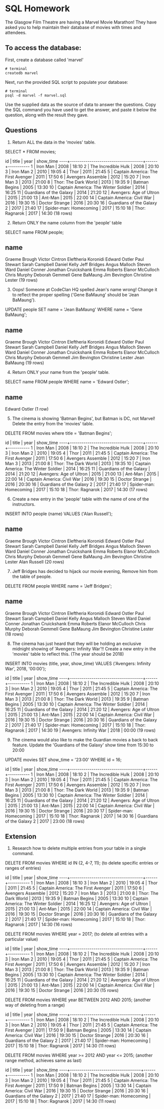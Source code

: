 # SQL Homework

The Glasgow Film Theatre are having a Marvel Movie Marathon! They have asked you to help maintain their database of movies with times and attendees.

## To access the database:

First, create a database called 'marvel'
```
# terminal
createdb marvel
```

Next, run the provided SQL script to populate your database:
```
# terminal
psql -d marvel -f marvel.sql
```

Use the supplied data as the source of data to answer the questions.  Copy the SQL command you have used to get the answer, and paste it below the question, along with the result they gave.

## Questions

1. Return ALL the data in the 'movies' table.

SELECT * FROM movies;

id |                title                | year | show_time
----+-------------------------------------+------+-----------
 1 | Iron Man                            | 2008 | 18:10
 2 | The Incredible Hulk                 | 2008 | 20:10
 3 | Iron Man 2                          | 2010 | 19:05
 4 | Thor                                | 2011 | 21:45
 5 | Captain America: The First Avenger  | 2011 | 17:50
 6 | Avengers Assemble                   | 2012 | 15:20
 7 | Iron Man 3                          | 2013 | 21:00
 8 | Thor: The Dark World                | 2013 | 19:35
 9 | Batman Begins                       | 2005 | 13:30
10 | Captain America: The Winter Soldier | 2014 | 16:25
11 | Guardians of the Galaxy             | 2014 | 21:20
12 | Avengers: Age of Ultron             | 2015 | 21:00
13 | Ant-Man                             | 2015 | 22:00
14 | Captain America: Civil War          | 2016 | 19:30
15 | Doctor Strange                      | 2016 | 20:30
16 | Guardians of the Galaxy 2           | 2017 | 21:40
17 | Spider-man: Homecoming              | 2017 | 15:10
18 | Thor: Ragnarok                      | 2017 | 14:30
(18 rows)

2. Return ONLY the name column from the 'people' table

SELECT name FROM people;

name         
----------------------
Graeme Brough
Victor Cintron
Eleftheria Koronidi
Edward Ostler
Paul Stewart
Sarah Campbell
Daniel Kelly
Jeff Bridges
Angus Malloch
Steven Ward
Daniel Conner
Jonathan Cruickshank
Emma Roberts
Elanor McCulloch
Chris Murphy
Deborah Gemmell
Gene BaMaung
Jim Bevington
Christine Lester
(19 rows)

3. Oops! Someone at CodeClan HQ spelled Jean's name wrong! Change it to reflect the proper spelling ('Gene BaMaung' should be 'Jean BaMaung').

UPDATE people SET name = 'Jean BaMaung' WHERE name = 'Gene BaMaung';

name         
----------------------
Graeme Brough
Victor Cintron
Eleftheria Koronidi
Edward Ostler
Paul Stewart
Sarah Campbell
Daniel Kelly
Jeff Bridges
Angus Malloch
Steven Ward
Daniel Conner
Jonathan Cruickshank
Emma Roberts
Elanor McCulloch
Chris Murphy
Deborah Gemmell
Jim Bevington
Christine Lester
Jean BaMaung
(19 rows)

4. Return ONLY your name from the 'people' table.

SELECT name FROM people WHERE name = 'Edward Ostler';

name      
---------------
Edward Ostler
(1 row)

5. The cinema is showing 'Batman Begins', but Batman is DC, not Marvel! Delete the entry from the 'movies' table.

DELETE FROM movies where title = 'Batman Begins';

id |                title                | year | show_time
----+-------------------------------------+------+-----------
 1 | Iron Man                            | 2008 | 18:10
 2 | The Incredible Hulk                 | 2008 | 20:10
 3 | Iron Man 2                          | 2010 | 19:05
 4 | Thor                                | 2011 | 21:45
 5 | Captain America: The First Avenger  | 2011 | 17:50
 6 | Avengers Assemble                   | 2012 | 15:20
 7 | Iron Man 3                          | 2013 | 21:00
 8 | Thor: The Dark World                | 2013 | 19:35
10 | Captain America: The Winter Soldier | 2014 | 16:25
11 | Guardians of the Galaxy             | 2014 | 21:20
12 | Avengers: Age of Ultron             | 2015 | 21:00
13 | Ant-Man                             | 2015 | 22:00
14 | Captain America: Civil War          | 2016 | 19:30
15 | Doctor Strange                      | 2016 | 20:30
16 | Guardians of the Galaxy 2           | 2017 | 21:40
17 | Spider-man: Homecoming              | 2017 | 15:10
18 | Thor: Ragnarok                      | 2017 | 14:30
(17 rows)

6. Create a new entry in the 'people' table with the name of one of the instructors.

INSERT INTO people (name) VALUES ('Alan Russell');

name         
----------------------
Graeme Brough
Victor Cintron
Eleftheria Koronidi
Edward Ostler
Paul Stewart
Sarah Campbell
Daniel Kelly
Jeff Bridges
Angus Malloch
Steven Ward
Daniel Conner
Jonathan Cruickshank
Emma Roberts
Elanor McCulloch
Chris Murphy
Deborah Gemmell
Gene BaMaung
Jim Bevington
Christine Lester
Alan Russell
(20 rows)

7. Jeff Bridges has decided to hijack our movie evening, Remove him from the table of people.

DELETE FROM people WHERE name = 'Jeff Bridges';

name         
----------------------
Graeme Brough
Victor Cintron
Eleftheria Koronidi
Edward Ostler
Paul Stewart
Sarah Campbell
Daniel Kelly
Angus Malloch
Steven Ward
Daniel Conner
Jonathan Cruickshank
Emma Roberts
Elanor McCulloch
Chris Murphy
Deborah Gemmell
Gene BaMaung
Jim Bevington
Christine Lester
(18 rows)

8. The cinema has just heard that they will be holding an exclusive midnight showing of 'Avengers: Infinity War'!! Create a new entry in the 'movies' table to reflect this. (The year should be 2018)

INSERT INTO movies (title, year, show_time) VALUES ('Avengers: Infinity War', 2018, '00:00');

id |                title                | year | show_time
----+-------------------------------------+------+-----------
 1 | Iron Man                            | 2008 | 18:10
 2 | The Incredible Hulk                 | 2008 | 20:10
 3 | Iron Man 2                          | 2010 | 19:05
 4 | Thor                                | 2011 | 21:45
 5 | Captain America: The First Avenger  | 2011 | 17:50
 6 | Avengers Assemble                   | 2012 | 15:20
 7 | Iron Man 3                          | 2013 | 21:00
 8 | Thor: The Dark World                | 2013 | 19:35
 9 | Batman Begins                       | 2005 | 13:30
10 | Captain America: The Winter Soldier | 2014 | 16:25
11 | Guardians of the Galaxy             | 2014 | 21:20
12 | Avengers: Age of Ultron             | 2015 | 21:00
13 | Ant-Man                             | 2015 | 22:00
14 | Captain America: Civil War          | 2016 | 19:30
15 | Doctor Strange                      | 2016 | 20:30
16 | Guardians of the Galaxy 2           | 2017 | 21:40
17 | Spider-man: Homecoming              | 2017 | 15:10
18 | Thor: Ragnarok                      | 2017 | 14:30
19 | Avengers: Infinity War              | 2018 | 00:00
(19 rows)

9. The cinema would also like to make the Guardian movies a back to back feature. Update the 'Guardians of the Galaxy' show time from 15:30 to 20:00

UPDATE movies SET show_time = '23:00' WHERE id = 16;

id |                title                | year | show_time
----+-------------------------------------+------+-----------
 1 | Iron Man                            | 2008 | 18:10
 2 | The Incredible Hulk                 | 2008 | 20:10
 3 | Iron Man 2                          | 2010 | 19:05
 4 | Thor                                | 2011 | 21:45
 5 | Captain America: The First Avenger  | 2011 | 17:50
 6 | Avengers Assemble                   | 2012 | 15:20
 7 | Iron Man 3                          | 2013 | 21:00
 8 | Thor: The Dark World                | 2013 | 19:35
 9 | Batman Begins                       | 2005 | 13:30
10 | Captain America: The Winter Soldier | 2014 | 16:25
11 | Guardians of the Galaxy             | 2014 | 21:20
12 | Avengers: Age of Ultron             | 2015 | 21:00
13 | Ant-Man                             | 2015 | 22:00
14 | Captain America: Civil War          | 2016 | 19:30
15 | Doctor Strange                      | 2016 | 20:30
17 | Spider-man: Homecoming              | 2017 | 15:10
18 | Thor: Ragnarok                      | 2017 | 14:30
16 | Guardians of the Galaxy 2           | 2017 | 23:00
(18 rows)


## Extension

1. Research how to delete multiple entries from your table in a single command.

DELETE FROM movies WHERE id IN (2, 4-7, 11);
(to delete specific entries or ranges of entries)

id |                title                | year | show_time
----+-------------------------------------+------+-----------
 1 | Iron Man                            | 2008 | 18:10
 3 | Iron Man 2                          | 2010 | 19:05
 4 | Thor                                | 2011 | 21:45
 5 | Captain America: The First Avenger  | 2011 | 17:50
 6 | Avengers Assemble                   | 2012 | 15:20
 7 | Iron Man 3                          | 2013 | 21:00
 8 | Thor: The Dark World                | 2013 | 19:35
 9 | Batman Begins                       | 2005 | 13:30
10 | Captain America: The Winter Soldier | 2014 | 16:25
12 | Avengers: Age of Ultron             | 2015 | 21:00
13 | Ant-Man                             | 2015 | 22:00
14 | Captain America: Civil War          | 2016 | 19:30
15 | Doctor Strange                      | 2016 | 20:30
16 | Guardians of the Galaxy 2           | 2017 | 21:40
17 | Spider-man: Homecoming              | 2017 | 15:10
18 | Thor: Ragnarok                      | 2017 | 14:30
(16 rows)

DELETE FROM movies WHERE year = 2017;
(to delete all entries with a particular value)

id |                title                | year | show_time
----+-------------------------------------+------+-----------
 1 | Iron Man                            | 2008 | 18:10
 2 | The Incredible Hulk                 | 2008 | 20:10
 3 | Iron Man 2                          | 2010 | 19:05
 4 | Thor                                | 2011 | 21:45
 5 | Captain America: The First Avenger  | 2011 | 17:50
 6 | Avengers Assemble                   | 2012 | 15:20
 7 | Iron Man 3                          | 2013 | 21:00
 8 | Thor: The Dark World                | 2013 | 19:35
 9 | Batman Begins                       | 2005 | 13:30
10 | Captain America: The Winter Soldier | 2014 | 16:25
11 | Guardians of the Galaxy             | 2014 | 21:20
12 | Avengers: Age of Ultron             | 2015 | 21:00
13 | Ant-Man                             | 2015 | 22:00
14 | Captain America: Civil War          | 2016 | 19:30
15 | Doctor Strange                      | 2016 | 20:30
(15 rows)

DELETE FROM movies WHERE year BETWEEN 2012 AND 2015;
(another way of deleting from a range)

id |               title                | year | show_time
----+------------------------------------+------+-----------
 1 | Iron Man                           | 2008 | 18:10
 2 | The Incredible Hulk                | 2008 | 20:10
 3 | Iron Man 2                         | 2010 | 19:05
 4 | Thor                               | 2011 | 21:45
 5 | Captain America: The First Avenger | 2011 | 17:50
 9 | Batman Begins                      | 2005 | 13:30
14 | Captain America: Civil War         | 2016 | 19:30
15 | Doctor Strange                     | 2016 | 20:30
16 | Guardians of the Galaxy 2          | 2017 | 21:40
17 | Spider-man: Homecoming             | 2017 | 15:10
18 | Thor: Ragnarok                     | 2017 | 14:30
(11 rows)

DELETE FROM movies WHERE year >= 2012 AND year <= 2015;
(another range method, achieves same as last)

id |               title                | year | show_time
----+------------------------------------+------+-----------
 1 | Iron Man                           | 2008 | 18:10
 2 | The Incredible Hulk                | 2008 | 20:10
 3 | Iron Man 2                         | 2010 | 19:05
 4 | Thor                               | 2011 | 21:45
 5 | Captain America: The First Avenger | 2011 | 17:50
 9 | Batman Begins                      | 2005 | 13:30
14 | Captain America: Civil War         | 2016 | 19:30
15 | Doctor Strange                     | 2016 | 20:30
16 | Guardians of the Galaxy 2          | 2017 | 21:40
17 | Spider-man: Homecoming             | 2017 | 15:10
18 | Thor: Ragnarok                     | 2017 | 14:30
(11 rows)
